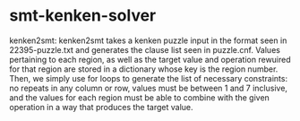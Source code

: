 # smt-kenken-solver

kenken2smt:
kenken2smt takes a kenken puzzle input in the format seen in 22395-puzzle.txt and generates the clause list seen in puzzle.cnf. Values pertaining to each region, as well as the target value and operation rewuired for that region are stored in a dictionary whose key is the region number. Then, we simply use for loops to generate the list of necessary constraints: no repeats in any column or row, values must be between 1 and 7 inclusive, and the values for each region must be able to combine with the given operation in a way that produces the target value.

